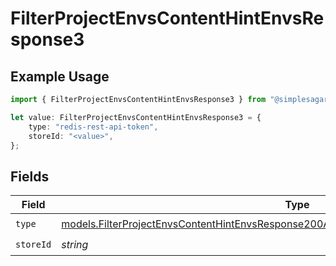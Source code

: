 # FilterProjectEnvsContentHintEnvsResponse3

## Example Usage

```typescript
import { FilterProjectEnvsContentHintEnvsResponse3 } from "@simplesagar/vercel/models/filterprojectenvsop.js";

let value: FilterProjectEnvsContentHintEnvsResponse3 = {
    type: "redis-rest-api-token",
    storeId: "<value>",
};
```

## Fields

| Field                                                                                                                                                                                    | Type                                                                                                                                                                                     | Required                                                                                                                                                                                 | Description                                                                                                                                                                              |
| ---------------------------------------------------------------------------------------------------------------------------------------------------------------------------------------- | ---------------------------------------------------------------------------------------------------------------------------------------------------------------------------------------- | ---------------------------------------------------------------------------------------------------------------------------------------------------------------------------------------- | ---------------------------------------------------------------------------------------------------------------------------------------------------------------------------------------- |
| `type`                                                                                                                                                                                   | [models.FilterProjectEnvsContentHintEnvsResponse200ApplicationJSONResponseBody3Envs3Type](../models/filterprojectenvscontenthintenvsresponse200applicationjsonresponsebody3envs3type.md) | :heavy_check_mark:                                                                                                                                                                       | N/A                                                                                                                                                                                      |
| `storeId`                                                                                                                                                                                | *string*                                                                                                                                                                                 | :heavy_check_mark:                                                                                                                                                                       | N/A                                                                                                                                                                                      |